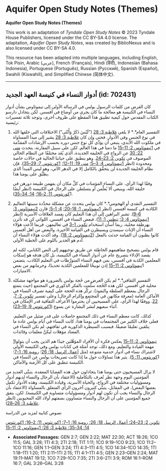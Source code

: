 # Aquifer Open Study Notes (Themes)

**Aquifer Open Study Notes (Themes)**

This work is an adaptation of *Tyndale Open Study Notes* © 2023 Tyndale House Publishers, licensed under the CC BY\-SA 4\.0 license. The adaptation, *Aquifer Open Study Notes*, was created by BiblioNexus and is also licensed under CC BY\-SA 4\.0\.

This resource has been adapted into multiple languages, including English, Tok Pisin, Arabic (عربي), French (Français), Hindi (हिंदी), Indonesian (Bahasa Indonesia), Portuguese (Português), Russian (Русский), Spanish (Español), Swahili (Kiswahili), and Simplified Chinese (简体中文).



--------------------------------

## أدوار النساء في كنيسة العهد الجديد (id: 702431)

كان الغرض من كلمات الرسول بولس في الرسالة الأولى إلى تيموثاوس بشأن أدوار النساء في الكنيسة هو معالجة ما كان يجري من أوضاع في أفسس. لكن يتجادل دارسو الكتاب المقدس حول كيفية تطبيق هذا المقطع على ظروف أخرى، وتوجد ثلاثة تفسيرات رئيسية:

1. التفسير العام*.* لا يلغي [غلاطية 3: 28](https://ref.ly/Gal3:28) ("لَيْسَ ذَكَرٌ وَأُنْثَى") الاختلافات التي خلقها الله في نوع الجنس وفي الأدوار. فحتى وإن كان [غلاطية 3: 28](https://ref.ly/Gal3:28) يشير إلى مبدأ المساواة في ملكوت الله الأبدي، ينبغي أن يؤدِّي كل نوع جنس دوره بحسب الإرشادات المقدَّمة في [1تيموثاوس 2: 11–15](https://ref.ly/1Tim2:11-1Tim2:15) ما دمنا في هذا العالم. لكن على سبيل المقارنة، يتحدث [متى 22: 30](https://ref.ly/Matt22:30) عن الزواج في الخليقة الجديدة، الذي يُعَد مختلفًا عن النظام الحالي الموصوف في [تكوين 2: 23–24](https://ref.ly/Gen2:23-Gen2:24). وهو ينطبق على حياتنا الحالية في حالات خاصة ومحدودة (انظر [1تيموثاوس 4: 3–5؛](https://ref.ly/1Tim4:3-1Tim4:5) [متى 19: 11–12؛](https://ref.ly/Matt19:11-Matt19:12) [1كورنثوس 7: 29–35](https://ref.ly/1Cor7:29-1Cor7:35)). فإن نظام الخليقة الجديدة لن يتحقَّق بالكامل إلا في الدهر الآتي، وهو ليس المبدأ الذي يطبَّق على يومنا هذا.

    وفقًا لهذا الرأي، على النساء المؤمنات في كلِّ مكان أن يفهمن طبيعة دورهن في خليقة الله، وينبغي ألا يُعلِّمن أو يتسلطن على الرجال في الكنيسة (انظر أيضًا 1[كورنثوس 11: 2–16؛](https://ref.ly/1Cor11:2-1Cor11:16) [14: 34–35](https://ref.ly/1Cor14:34-1Cor14:35)).

2. التفسير النقدي أو الهجومي*.* كان بولس يتحدث عن مشكلة محدَّدة سببتها التعاليم الكاذبة في كنيسة أفسس (انظر [1تيموثاوس 1: 18–20؛](https://ref.ly/1Tim1:18-1Tim1:20) [4: 1–5؛](https://ref.ly/1Tim4:1-1Tim4:5) قارن [2تيموثاوس 3: 6–9](https://ref.ly/2Tim3:6-2Tim3:9)). تشير البراهين إلى أن هذا التعليم كان يفسد العلاقات الأسرية (انظر [1تيموثاوس 4: 3؛](https://ref.ly/1Tim4:3) [تيطس 1: 11](https://ref.ly/Titus1:11)). فبعض النساء في أفسس، اللواتي كن قد تأثرن بهرطقة محلية، ربما أسأن استخدام [تكوين 1–3](https://ref.ly/Gen1:1-Gen3:24) في تعاليمهن. فربما ادَّعت هؤلاء النساء أن الإناث سيسدن ويسيطرن في القيامة الأخيرة. والبعض من أهل أفسس كانوا يظنون أن القيامة حدثت بالفعل ([2تيموثاوس 2: 18](https://ref.ly/2Tim2:18)). وقد أكدت هؤلاء النساء أن آدم هو الجدير باللوم على الخطية الأولى.

    قام بولس بتصحيح مفاهيمهم الخاطئة عن طريق توجيههم إلى النص الكتابي، لكنه لم يقصد الإدلاء بتصريح عام عن أدوار النساء في الكنيسة، بل كان هدفه هو إسكات المعلمين الكذبة في أفسس، بمن فيهم النساء المتورِّطات في التعليم الكاذب. يتضمن 1[تيموثاوس 2: 11–15](https://ref.ly/1Tim2:11-1Tim2:15) إذن توبيخًا للمعلمين الكذبة تحديدًا، وحرمانهم من بعض الامتيازات.

3. التفسير الثقافي*.* لم يكن الغرض من حُجة بولس بالضرورة هو مواجهة مشكلة محلية في أفسس. لكن هذه الحُجة سلَّمت بالفكر الذكوري في المجتمع (حيث يتمتع الرجال بمعظم السلطة والنفوذ). تركِّز هذه الحجة على كيفية تصرف النساء في الأماكن العامة (معرفة مكانهن في المجتمع وإكرام الرجال) وعلى تفسير [تكوين 2: 7](https://ref.ly/Gen2:7)، [22](https://ref.ly/Gen2:22). ووفقًا لهذا الرأي، على المسيحيين أن يحترموا الأعراف الثقافية قدر الإمكان في أثناء سعيهم لنشر البشارة عن يسوع ([1كورنثوس 9: 19–23](https://ref.ly/1Cor9:19-1Cor9:23)).

    كذلك، كانت معظم النساء في ذلك المجتمع حاصلات على قدر ضئيل من التعليم. فعلى خلاف الكثير من المجتمعات في يومنا هذا، كانت النساء في أيام بولس عادة ما يتلقين تعليمًا ضعيفًا. فبسبب السيطرة الذكورية في ثقافتهم، لم تكن النساء في المعتاد مؤهلات ليكنَّ معلمات وقائدات.

    [1تيموثاوس 2: 11–15](https://ref.ly/1Tim2:11-1Tim2:15) يعكس فكرة أن الأفراد المؤهَّلين جيدًا هم الذين يجب أن يتولوا مهمة القيادة والتعليم. ومع ذلك، توجد أمثلة في كتابات بولس وفي الكنيسة الأولى لاشتراك نساء في أدوار خدمية متنوعة (مثل [أعمال الرسل 18: 26](https://ref.ly/Acts18:26)؛ [رومية 16: 1–7](https://ref.ly/Rom16:1-Rom16:7)؛ 1[كورنثوس 11: 5](https://ref.ly/1Cor11:5)). يثير هذا تساؤلات حول ما إذا كانت تصريحات بولس عن النساء في الكنيسة تنطبق على كل الأزمنة والأماكن.

لا يزال المسيحيون حتى يومنا هذا يتجادلون حول هذه القضايا المعقدة. يتبنَّى العديد من المؤمنين اليوم وجهة نظر تُعرف بالتكاملية (الاعتقاد بأن الرجال والنساء لديهم أدوار ومسؤوليات مختلفة في الزواج، والحياة الأسرية، وقيادة الكنيسة، وهذه الأدوار تكمل بعضها البعض). في المقابل، يتبنَّى كثيرون آخرون الرأي المتعلق بالمساواة (الاعتقاد بأن الرجال والنساء يجب أن تكون لهم أدوار ومسؤوليات متساوية في الكنيسة). لكن، يتفق جميع المؤمنين على أن الرجال والنساء متساوون بصفتهم أولاد الله المحبوبين (انظر [غلاطية 3: 26–28](https://ref.ly/Gal3:26-Gal3:28)).

نصوص كتابية لمزيد من الدراسة

[تكوين 2: 23–24؛ أعمال الرسل 18: 26؛ رومية 16: 1–7؛ 1كورنثوس 11: 2–16؛ 1كورنثوس 14: 34–35؛ غلاطية 3: 28؛ 1تيموثاوس 2: 11–15](https://ref.ly/Gen2:23-Gen2:24)

* **Associated Passages:** GEN 2:7; GEN 2:22; MAT 22:30; ACT 18:26; 1CO 11:5; GAL 3:28; 1TI 4:3; 2TI 2:18; TIT 1:11; 1CO 9:19–1CO 9:23; 1CO 11:2–1CO 11:16; GEN 1:1–GEN 3:24; 1TI 4:3–1TI 4:5; 1CO 14:34–1CO 14:35; 1TI 1:18–1TI 1:20; 1TI 2:11–1TI 2:15; 1TI 4:1–1TI 4:5; GEN 2:23–GEN 2:24; MAT 19:11–MAT 19:12; 1CO 7:29–1CO 7:35; 2TI 3:6–2TI 3:9; ROM 16:1–ROM 16:7; GAL 3:26–GAL 3:28

